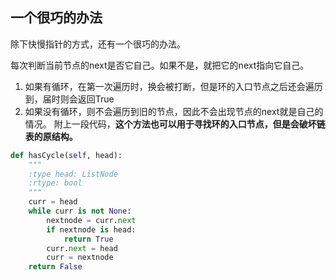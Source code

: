 ## 一个很巧的办法
除下快慢指针的方式，还有一个很巧的办法。

每次判断当前节点的next是否它自己。如果不是，就把它的next指向它自己。
1. 如果有循环，在第一次遍历时，换会被打断，但是环的入口节点之后还会遍历到，届时则会返回True
2. 如果没有循环，则不会遍历到旧的节点，因此不会出现节点的next就是自己的情况。
附上一段代码，**这个方法也可以用于寻找环的入口节点，但是会破坏链表的原结构。**
```python
def hasCycle(self, head):
    """
    :type head: ListNode
    :rtype: bool
    """
    curr = head
    while curr is not None:
        nextnode = curr.next
        if nextnode is head:
            return True
        curr.next = head
        curr = nextnode
    return False
```